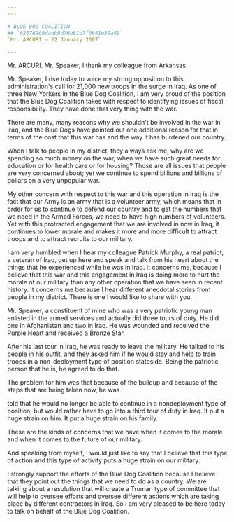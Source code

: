 ```yaml
---
---

# BLUE DOG COALITION
## `02676269dadb9d76b81d7f0641e39a59`
`Mr. ARCURI — 22 January 2007`

---
```



Mr. ARCURI. Mr. Speaker, I thank my colleague from Arkansas.

Mr. Speaker, I rise today to voice my strong opposition to this 
administration's call for 21,000 new troops in the surge in Iraq. As 
one of three New Yorkers in the Blue Dog Coalition, I am very proud of 
the position that the Blue Dog Coalition takes with respect to 
identifying issues of fiscal responsibility. They have done that very 
thing with the war.

There are many, many reasons why we shouldn't be involved in the war 
in Iraq, and the Blue Dogs have pointed out one additional reason for 
that in terms of the cost that this war has and the way it has burdened 
our country.

When I talk to people in my district, they always ask me, why are we 
spending so much money on the war, when we have such great needs for 
education or for health care or for housing? Those are all issues that 
people are very concerned about; yet we continue to spend billions and 
billions of dollars on a very unpopular war.

My other concern with respect to this war and this operation in Iraq 
is the fact that our Army is an army that is a volunteer army, which 
means that in order for us to continue to defend our country and to get 
the numbers that we need in the Armed Forces, we need to have high 
numbers of volunteers. Yet with this protracted engagement that we are 
involved in now in Iraq, it continues to lower morale and makes it more 
and more difficult to attract troops and to attract recruits to our 
military.

I am very humbled when I hear my colleague Patrick Murphy, a real 
patriot, a veteran of Iraq, get up here and speak and talk from his 
heart about the things that he experienced while he was in Iraq. It 
concerns me, because I believe that this war and this engagement in 
Iraq is doing more to hurt the morale of our military than any other 
operation that we have seen in recent history. It concerns me because I 
hear different anecdotal stories from people in my district. There is 
one I would like to share with you.

Mr. Speaker, a constituent of mine who was a very patriotic young man 
enlisted in the armed services and actually did three tours of duty. He 
did one in Afghanistan and two in Iraq. He was wounded and received the 
Purple Heart and received a Bronze Star.

After his last tour in Iraq, he was ready to leave the military. He 
talked to his people in his outfit, and they asked him if he would stay 
and help to train troops in a non-deployment type of position 
stateside. Being the patriotic person that he is, he agreed to do that.

The problem for him was that because of the buildup and because of 
the steps that are being taken now, he was


told that he would no longer be able to continue in a nondeployment 
type of position, but would rather have to go into a third tour of duty 
in Iraq. It put a huge strain on him. It put a huge strain on his 
family.

These are the kinds of concerns that we have when it comes to the 
morale and when it comes to the future of our military.



And speaking from myself, I would just like to say that I believe 
that this type of action and this type of activity puts a huge strain 
on our military.

I strongly support the efforts of the Blue Dog Coalition because I 
believe that they point out the things that we need to do as a country. 
We are talking about a resolution that will create a Truman type of 
committee that will help to oversee efforts and oversee different 
actions which are taking place by different contractors in Iraq. So I 
am very pleased to be here today to talk on behalf of the Blue Dog 
Coalition.